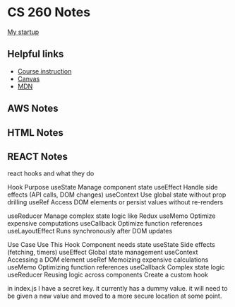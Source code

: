 # CS 260 Notes

[My startup](https://simon.cs260.click)

## Helpful links

- [Course instruction](https://github.com/webprogramming260)
- [Canvas](https://byu.instructure.com)
- [MDN](https://developer.mozilla.org)

## AWS Notes



## HTML Notes



## REACT Notes
react hooks and what they do


Hook	        Purpose
useState	    Manage component state
useEffect	    Handle side effects (API calls, DOM changes)
useContext	    Use global state without prop drilling
useRef	        Access DOM elements or persist values without re-renders

useReducer	    Manage complex state logic like Redux
useMemo	        Optimize expensive computations
useCallback	    Optimize function references
useLayoutEffect	Runs synchronously after DOM updates


Use Case	                        Use This Hook
Component needs state	            useState
Side effects (fetching, timers)	    useEffect
Global state management	            useContext
Accessing a DOM element	            useRef
Memoizing expensive calculations	useMemo
Optimizing function references	    useCallback
Complex state logic	                useReducer
Reusing logic across components	    Create a custom hook



in index.js I have a secret key. it currently has a dummy value. it will need to be given a new value and moved to a more secure location at some point.
